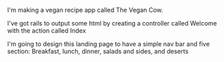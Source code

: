 I'm making a vegan recipe app called The Vegan Cow. 

I've got rails to output some html by creating a controller called Welcome with the action called Index

I'm going to design this landing page to have a simple nav bar and five section: Breakfast, lunch, dinner, salads and sides, and deserts 

